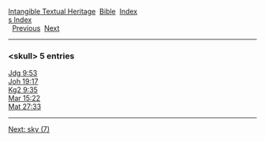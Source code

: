 [Intangible Textual Heritage](../../index)  [Bible](../index) 
[Index](index)   
[s Index](_s_)  
  [Previous](c10532)  [Next](c10534) 

------------------------------------------------------------------------

### &lt;skull&gt; 5 entries

[Jdg 9:53](../kjv/jdg009.htm#053)  
[Joh 19:17](../kjv/joh019.htm#017)  
[Kg2 9:35](../kjv/kg2009.htm#035)  
[Mar 15:22](../kjv/mar015.htm#022)  
[Mat 27:33](../kjv/mat027.htm#033)  

------------------------------------------------------------------------

[Next: sky (7)](c10534)
